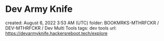 # Dev Army Knife

created: August 6, 2022 3:53 AM (UTC)
folder: BOOKMRKS-MTHRFCKR / DEV-MTHRFCKR / Dev Multi Tools
tags: dev tools
url: https://devarmyknife.hackersreboot.tech/explore